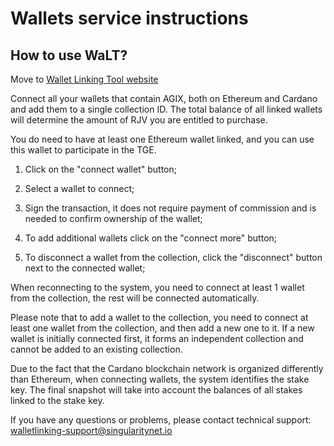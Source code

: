 # Wallets service instructions

## How to use WaLT?

Move to [Wallet Linking Tool website](https://mywallets.singularitynet.io/)

Connect all your wallets that contain AGIX, both on Ethereum and Cardano and add them to a single collection ID. The total balance of all linked wallets will determine the amount of RJV you are entitled to purchase.

You do need to have at least one Ethereum wallet linked, and you can use this wallet to participate in the TGE.

1. Click on the "connect wallet" button;

2. Select a wallet to connect;

3. Sign the transaction, it does not require payment of commission and is needed to confirm ownership of the wallet;

4. To add additional wallets click on the "connect more" button;

5. To disconnect a wallet from the collection, click the "disconnect" button next to the connected wallet;

When reconnecting to the system, you need to connect at least 1 wallet from the collection, the rest will be connected automatically.

Please note that to add a wallet to the collection, you need to connect at least one wallet from the collection, and then add a new one to it. If a new wallet is initially connected first, it forms an independent collection and cannot be added to an existing collection.

Due to the fact that the Cardano blockchain network is organized differently than Ethereum, when connecting wallets, the system identifies the stake key. The final snapshot will take into account the balances of all stakes linked to the stake key.

If you have any questions or problems, please contact technical support:
walletlinking-support@singularitynet.io